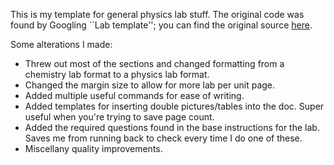 This is my template for general physics lab stuff.
The original code was found by Googling ``Lab template'';
you can find the original source [here](https://www.latextemplates.com/template/university-school-laboratory-report).

Some alterations I made:
* Threw out most of the sections and changed formatting from a chemistry lab format to a physics lab format.
* Changed the margin size to allow for more lab per unit page.
* Added multiple useful commands for ease of writing.
* Added templates for inserting double pictures/tables into the doc. Super useful when you're trying to save page count.
* Added the required questions found in the base instructions for the lab. Saves me from running back to check every time I do one of these.
* Miscellany quality improvements.
